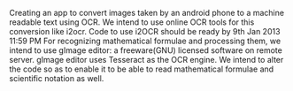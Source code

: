 Creating an app to convert images taken by an android phone to a machine readable text using OCR. We intend to use online OCR tools for this conversion like i2ocr. Code to use i2OCR should be ready by 9th Jan 2013 11:59 PM For recognizing mathematical formulae and processing them, we intend to use gImage editor: a freeware(GNU) licensed software on remote server. gImage editor uses Tesseract as the OCR engine. We intend to alter the code so as to enable it to be able to read mathematical formulae and scientific notation as well.
